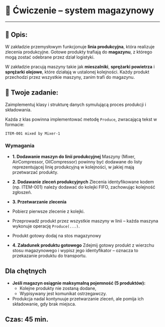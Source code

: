 # 🧪 Ćwiczenie – system magazynowy

---
## 📝 Opis:
W zakładzie przemysłowym funkcjonuje **linia produkcyjna**, która realizuje zlecenia produkcyjne. Gotowe produkty trafiają do **magazynu**, z którego mogą zostać odebrane przez dział logistyki.

W zakładzie pracują maszyny takie jak **mieszalniki**, **sprężarki powietrza** i **sprężarki olejowe**, które działają w ustalonej kolejności. Każdy produkt przechodzi przez wszystkie maszyny, zanim trafi do magazynu.


## 🧠 Twoje zadanie:

Zaimplementuj klasy i strukturę danych symulującą proces produkcji i składowania.

Każda z klas powinna implementować metodę `Produce`, zwracającą tekst w formacie:
```
ITEM-001 mixed by Mixer-1
```

### Wymagania
- **1. Dodawanie maszyn do linii produkcyjnej**
Maszyny (Mixer, AirCompressor, OilCompressor) powinny być dodawane do listy reprezentującej linię produkcyjną w kolejności, w jakiej mają przetwarzać produkty.

- **2. Dodawanie zleceń produkcyjnych**
Zlecenia identyfikowane kodem (np. ITEM-001) należy dodawać do kolejki FIFO, zachowując kolejność zgłoszeń.

- **3. Przetwarzanie zlecenia**
- Pobierz pierwsze zlecenie z kolejki.
- Przeprowadź produkt przez wszystkie maszyny w linii – każda maszyna wykonuje operację `Produce(...)`.
- Produkt gotowy dodaj na stos magazynowy

- **4. Załadunek produktu gotowego**
Zdejmij gotowy produkt z wierzchu stosu magazynowego i wypisz jego identyfikator – oznacza to przekazanie produktu do transportu.

## Dla chętnych

- **Jeśli magazyn osiągnie maksymalną pojemność (5 produktów):**
	- Kolejne produkty nie zostaną dodane,
	- Wypisywany jest komunikat ostrzegawczy.
- Produkcja nadal kontynuuje przetwarzanie zleceń, ale pomija ich składowanie, gdy brak miejsca.

## Czas: 45 min.
